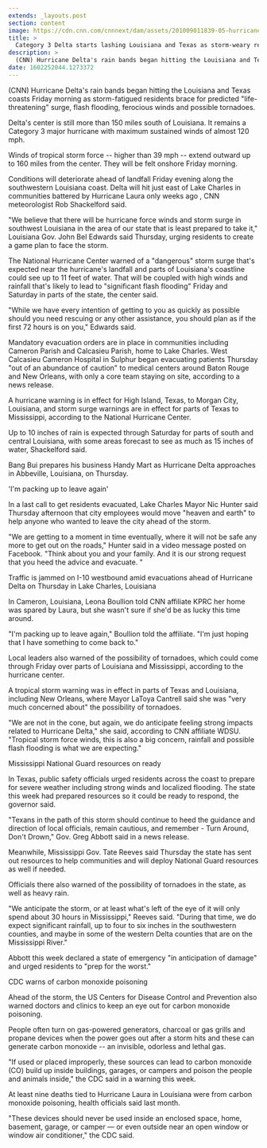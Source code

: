 ```yaml
--- 
extends: _layouts.post 
section: content 
image: https://cdn.cnn.com/cnnnext/dam/assets/201009011839-05-hurricane-delta-prep-1008-restricted-super-tease.jpg 
title: > 
  Category 3 Delta starts lashing Louisiana and Texas as storm-weary residents brace for fierce wind and surge 
description: > 
  (CNN) Hurricane Delta's rain bands began hitting the Louisiana and Texas coasts Friday morning as storm-fatigued residents brace for predicted "life-threatening" surge, flash flooding, ferocious winds and possible tornadoes."We believe that there will be hurricane force winds and storm surge in southwest Louisiana in the area of our state that is least prepared to take it," Louisiana Gov.A hurricane warning is in effect for High Island, Texas, to Morgan City, Louisiana, and storm surge warnings are in effect for parts of Texas to Mississippi, according to the National Hurricane Center."Tropical storm force winds, this is also a big concern, rainfall and possible flash flooding is what we are expecting."At least nine deaths tied to Hurricane Laura in Louisiana were from carbon monoxide poisoning, health officials said last month. 
date: 1602252044.1273372 
--- 
```

(CNN) Hurricane Delta's rain bands began hitting the Louisiana and Texas coasts Friday morning as storm-fatigued residents brace for predicted "life-threatening" surge, flash flooding, ferocious winds and possible tornadoes.

Delta's center is still more than 150 miles south of Louisiana. It remains a Category 3 major hurricane with maximum sustained winds of almost 120 mph.

Winds of tropical storm force -- higher than 39 mph -- extend outward up to 160 miles from the center. They will be felt onshore Friday morning.

Conditions will deteriorate ahead of landfall Friday evening along the southwestern Louisiana coast. Delta will hit just east of Lake Charles in communities battered by Hurricane Laura only weeks ago , CNN meteorologist Rob Shackelford said.

"We believe that there will be hurricane force winds and storm surge in southwest Louisiana in the area of our state that is least prepared to take it," Louisiana Gov. John Bel Edwards said Thursday, urging residents to create a game plan to face the storm.

The National Hurricane Center warned of a "dangerous" storm surge that's expected near the hurricane's landfall and parts of Louisiana's coastline could see up to 11 feet of water. That will be coupled with high winds and rainfall that's likely to lead to "significant flash flooding" Friday and Saturday in parts of the state, the center said.

"While we have every intention of getting to you as quickly as possible should you need rescuing or any other assistance, you should plan as if the first 72 hours is on you," Edwards said.

Mandatory evacuation orders are in place in communities including Cameron Parish and Calcasieu Parish, home to Lake Charles. West Calcasieu Cameron Hospital in Sulphur began evacuating patients Thursday "out of an abundance of caution" to medical centers around Baton Rouge and New Orleans, with only a core team staying on site, according to a news release.

A hurricane warning is in effect for High Island, Texas, to Morgan City, Louisiana, and storm surge warnings are in effect for parts of Texas to Mississippi, according to the National Hurricane Center.

Up to 10 inches of rain is expected through Saturday for parts of south and central Louisiana, with some areas forecast to see as much as 15 inches of water, Shackelford said.

Bang Bui prepares his business Handy Mart as Hurricane Delta approaches in Abbeville, Louisiana, on Thursday.

'I'm packing up to leave again'

In a last call to get residents evacuated, Lake Charles Mayor Nic Hunter said Thursday afternoon that city employees would move "heaven and earth" to help anyone who wanted to leave the city ahead of the storm.

"We are getting to a moment in time eventually, where it will not be safe any more to get out on the roads," Hunter said in a video message posted on Facebook. "Think about you and your family. And it is our strong request that you heed the advice and evacuate. "

Traffic is jammed on I-10 westbound amid evacuations ahead of Hurricane Delta on Thursday in Lake Charles, Louisiana

In Cameron, Louisiana, Leona Boullion told CNN affiliate KPRC her home was spared by Laura, but she wasn't sure if she'd be as lucky this time around.

"I'm packing up to leave again," Boullion told the affiliate. "I'm just hoping that I have something to come back to."

Local leaders also warned of the possibility of tornadoes, which could come through Friday over parts of Louisiana and Mississippi, according to the hurricane center.

A tropical storm warning was in effect in parts of Texas and Louisiana, including New Orleans, where Mayor LaToya Cantrell said she was "very much concerned about" the possibility of tornadoes.

"We are not in the cone, but again, we do anticipate feeling strong impacts related to Hurricane Delta," she said, according to CNN affiliate WDSU. "Tropical storm force winds, this is also a big concern, rainfall and possible flash flooding is what we are expecting."

Mississippi National Guard resources on ready

In Texas, public safety officials urged residents across the coast to prepare for severe weather including strong winds and localized flooding. The state this week had prepared resources so it could be ready to respond, the governor said.

"Texans in the path of this storm should continue to heed the guidance and direction of local officials, remain cautious, and remember - Turn Around, Don't Drown," Gov. Greg Abbott said in a news release.

Meanwhile, Mississippi Gov. Tate Reeves said Thursday the state has sent out resources to help communities and will deploy National Guard resources as well if needed.

Officials there also warned of the possibility of tornadoes in the state, as well as heavy rain.

"We anticipate the storm, or at least what's left of the eye of it will only spend about 30 hours in Mississippi," Reeves said. "During that time, we do expect significant rainfall, up to four to six inches in the southwestern counties, and maybe in some of the western Delta counties that are on the Mississippi River."

Abbott this week declared a state of emergency "in anticipation of damage" and urged residents to "prep for the worst."

CDC warns of carbon monoxide poisoning

Ahead of the storm, the US Centers for Disease Control and Prevention also warned doctors and clinics to keep an eye out for carbon monoxide poisoning.

People often turn on gas-powered generators, charcoal or gas grills and propane devices when the power goes out after a storm hits and these can generate carbon monoxide -- an invisible, odorless and lethal gas.

"If used or placed improperly, these sources can lead to carbon monoxide (CO) build up inside buildings, garages, or campers and poison the people and animals inside," the CDC said in a warning this week.

At least nine deaths tied to Hurricane Laura in Louisiana were from carbon monoxide poisoning, health officials said last month.

"These devices should never be used inside an enclosed space, home, basement, garage, or camper — or even outside near an open window or window air conditioner," the CDC said.